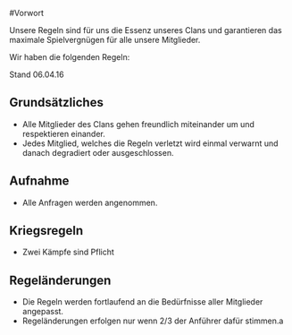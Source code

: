 #Vorwort

Unsere Regeln sind für uns die Essenz unseres Clans und garantieren das maximale Spielvergnügen für alle unsere Mitglieder.

Wir haben die folgenden Regeln:

Stand 06.04.16

## Grundsätzliches
 * Alle Mitglieder des Clans gehen freundlich miteinander um und respektieren einander.
 * Jedes Mitglied, welches die Regeln verletzt wird einmal verwarnt und danach degradiert oder ausgeschlossen.

## Aufnahme
 * Alle Anfragen werden angenommen.

## Kriegsregeln
 * Zwei Kämpfe sind Pflicht

## Regeländerungen
 *  Die Regeln werden fortlaufend an die Bedürfnisse aller Mitglieder angepasst.
 * Regeländerungen erfolgen nur wenn 2/3 der Anführer dafür stimmen.a
